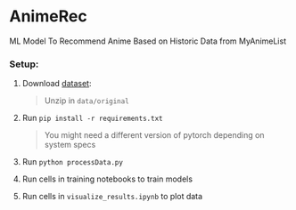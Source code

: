# AnimeRec
ML Model To Recommend Anime Based on Historic Data from MyAnimeList

### Setup:

1. Download [dataset](https://www.kaggle.com/datasets/svanoo/myanimelist-dataset/code):
    > Unzip in `data/original`

2. Run `pip install -r requirements.txt`
    > You might need a different version of pytorch depending on system specs

2. Run `python processData.py`

3. Run cells in training notebooks to train models

4. Run cells in `visualize_results.ipynb` to plot data



